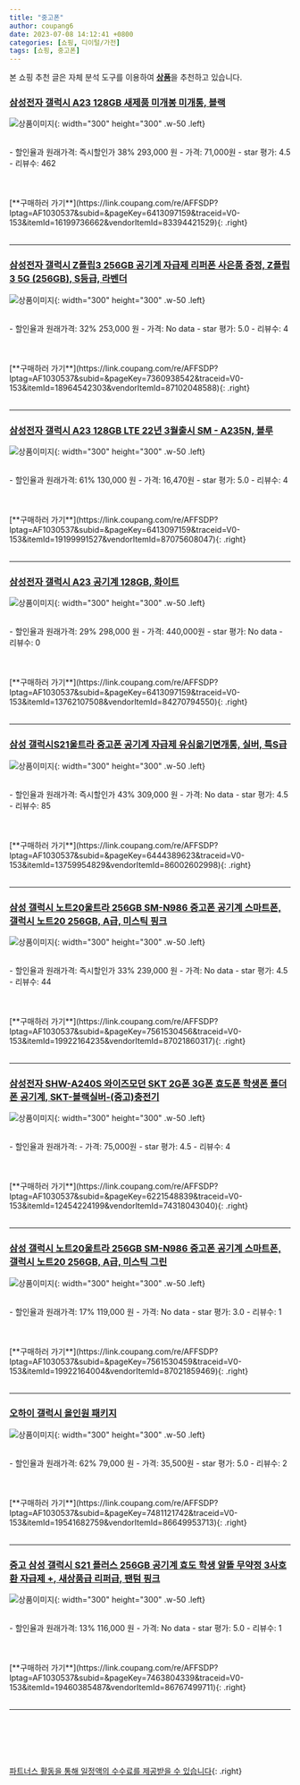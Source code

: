 ```yaml
---
title: "중고폰"
author: coupang6
date: 2023-07-08 14:12:41 +0800
categories: [쇼핑, 디이털/가전]
tags: [쇼핑, 중고폰]
---
```


본 쇼핑 추천 글은 자체 분석 도구를 이용하여 [**상품**](https://link.coupang.com/a/bao1ui)을 추천하고 있습니다.

### [삼성전자 갤럭시 A23 128GB 새제품 미개봉 미개통, 블랙](https://link.coupang.com/re/AFFSDP?lptag=AF1030537&subid=&pageKey=6413097159&traceid=V0-153&itemId=16199736662&vendorItemId=83394421529)

![상품이미지](https://thumbnail7.coupangcdn.com/thumbnails/remote/230x230ex/image/vendor_inventory/19db/16258ec8cb342143a214fc69c467ba6642abdf1ddf614b6c8321cee8b686.png){: width="300" height="300" .w-50 .left}


<br>
- 할인율과 원래가격: 즉시할인가 38%  293,000   원
- 가격: 71,000원
- star 평가: 4.5
- 리뷰수: 462
<br>
<br>
<br>
<br>
[**구매하러 가기**](https://link.coupang.com/re/AFFSDP?lptag=AF1030537&subid=&pageKey=6413097159&traceid=V0-153&itemId=16199736662&vendorItemId=83394421529){: .right}
<br>
<br>

---

### [삼성전자 갤럭시 Z플립3 256GB 공기계 자급제 리퍼폰 사은품 증정, Z플립3 5G (256GB), S등급, 라벤더](https://link.coupang.com/re/AFFSDP?lptag=AF1030537&subid=&pageKey=7360938542&traceid=V0-153&itemId=18964542303&vendorItemId=87102048588)

![상품이미지](https://thumbnail6.coupangcdn.com/thumbnails/remote/230x230ex/image/vendor_inventory/4731/5564202d9d3e9f362f63125d493406b7f34ba07757c986be261f142fb6dd.jpg){: width="300" height="300" .w-50 .left}


<br>
- 할인율과 원래가격: 32%  253,000   원
- 가격: No data
- star 평가: 5.0
- 리뷰수: 4
<br>
<br>
<br>
<br>
[**구매하러 가기**](https://link.coupang.com/re/AFFSDP?lptag=AF1030537&subid=&pageKey=7360938542&traceid=V0-153&itemId=18964542303&vendorItemId=87102048588){: .right}
<br>
<br>

---

### [삼성전자 갤럭시 A23 128GB LTE 22년 3월출시 SM - A235N, 블루](https://link.coupang.com/re/AFFSDP?lptag=AF1030537&subid=&pageKey=6413097159&traceid=V0-153&itemId=19199991527&vendorItemId=87075608047)

![상품이미지](https://thumbnail8.coupangcdn.com/thumbnails/remote/230x230ex/image/vendor_inventory/a20f/d009dbfec1d86342a1f30b7a15d59dba4ab9b5ab09c653b5465556e590f7.png){: width="300" height="300" .w-50 .left}


<br>
- 할인율과 원래가격: 61%  130,000   원
- 가격: 16,470원
- star 평가: 5.0
- 리뷰수: 4
<br>
<br>
<br>
<br>
[**구매하러 가기**](https://link.coupang.com/re/AFFSDP?lptag=AF1030537&subid=&pageKey=6413097159&traceid=V0-153&itemId=19199991527&vendorItemId=87075608047){: .right}
<br>
<br>

---

### [삼성전자 갤럭시 A23 공기계 128GB, 화이트](https://link.coupang.com/re/AFFSDP?lptag=AF1030537&subid=&pageKey=6413097159&traceid=V0-153&itemId=13762107508&vendorItemId=84270794550)

![상품이미지](https://thumbnail8.coupangcdn.com/thumbnails/remote/230x230ex/image/vendor_inventory/8131/fa469cfea72c9834013e0c612ac11897307b4348aed1a0988240710a5e3b.png){: width="300" height="300" .w-50 .left}


<br>
- 할인율과 원래가격: 29%  298,000   원
- 가격: 440,000원
- star 평가: No data
- 리뷰수: 0
<br>
<br>
<br>
<br>
[**구매하러 가기**](https://link.coupang.com/re/AFFSDP?lptag=AF1030537&subid=&pageKey=6413097159&traceid=V0-153&itemId=13762107508&vendorItemId=84270794550){: .right}
<br>
<br>

---

### [삼성 갤럭시S21울트라 중고폰 공기계 자급제 유심옮기면개통, 실버, 특S급](https://link.coupang.com/re/AFFSDP?lptag=AF1030537&subid=&pageKey=6444389623&traceid=V0-153&itemId=13759954829&vendorItemId=86002602998)

![상품이미지](https://thumbnail6.coupangcdn.com/thumbnails/remote/230x230ex/image/vendor_inventory/755d/1dee96a45ad7035505c5e407bbb0d38b17e4c36059210c7c02620ec7b681.jpg){: width="300" height="300" .w-50 .left}


<br>
- 할인율과 원래가격: 즉시할인가 43%  309,000   원
- 가격: No data
- star 평가: 4.5
- 리뷰수: 85
<br>
<br>
<br>
<br>
[**구매하러 가기**](https://link.coupang.com/re/AFFSDP?lptag=AF1030537&subid=&pageKey=6444389623&traceid=V0-153&itemId=13759954829&vendorItemId=86002602998){: .right}
<br>
<br>

---

### [삼성 갤럭시 노트20울트라 256GB SM-N986 중고폰 공기계 스마트폰, 갤럭시 노트20 256GB, A급, 미스틱 핑크](https://link.coupang.com/re/AFFSDP?lptag=AF1030537&subid=&pageKey=7561530456&traceid=V0-153&itemId=19922164235&vendorItemId=87021860317)

![상품이미지](https://thumbnail7.coupangcdn.com/thumbnails/remote/230x230ex/image/vendor_inventory/8fd5/0c957777859bd6dbd6715a9382ce7f9ee1f1f230d39a6f6943f2ef1deee9.jpg){: width="300" height="300" .w-50 .left}


<br>
- 할인율과 원래가격: 즉시할인가 33%  239,000   원
- 가격: No data
- star 평가: 4.5
- 리뷰수: 44
<br>
<br>
<br>
<br>
[**구매하러 가기**](https://link.coupang.com/re/AFFSDP?lptag=AF1030537&subid=&pageKey=7561530456&traceid=V0-153&itemId=19922164235&vendorItemId=87021860317){: .right}
<br>
<br>

---

### [삼성전자 SHW-A240S 와이즈모던 SKT 2G폰 3G폰 효도폰 학생폰 폴더폰 공기계, SKT-블랙실버-(중고)충전기](https://link.coupang.com/re/AFFSDP?lptag=AF1030537&subid=&pageKey=6221548839&traceid=V0-153&itemId=12454224199&vendorItemId=74318043040)

![상품이미지](https://thumbnail7.coupangcdn.com/thumbnails/remote/230x230ex/image/vendor_inventory/0a48/d70fde4ab5dfac1ee6d00b94470c74a400bb87ff15de69760669babdd229.jpg){: width="300" height="300" .w-50 .left}


<br>
- 할인율과 원래가격: 
- 가격: 75,000원
- star 평가: 4.5
- 리뷰수: 4
<br>
<br>
<br>
<br>
[**구매하러 가기**](https://link.coupang.com/re/AFFSDP?lptag=AF1030537&subid=&pageKey=6221548839&traceid=V0-153&itemId=12454224199&vendorItemId=74318043040){: .right}
<br>
<br>

---

### [삼성 갤럭시 노트20울트라 256GB SM-N986 중고폰 공기계 스마트폰, 갤럭시 노트20 256GB, A급, 미스틱 그린](https://link.coupang.com/re/AFFSDP?lptag=AF1030537&subid=&pageKey=7561530459&traceid=V0-153&itemId=19922164004&vendorItemId=87021859469)

![상품이미지](https://thumbnail7.coupangcdn.com/thumbnails/remote/230x230ex/image/vendor_inventory/8fd5/0c957777859bd6dbd6715a9382ce7f9ee1f1f230d39a6f6943f2ef1deee9.jpg){: width="300" height="300" .w-50 .left}


<br>
- 할인율과 원래가격: 17%  119,000   원
- 가격: No data
- star 평가: 3.0
- 리뷰수: 1
<br>
<br>
<br>
<br>
[**구매하러 가기**](https://link.coupang.com/re/AFFSDP?lptag=AF1030537&subid=&pageKey=7561530459&traceid=V0-153&itemId=19922164004&vendorItemId=87021859469){: .right}
<br>
<br>

---

### [오하이 갤럭시 올인원 패키지](https://link.coupang.com/re/AFFSDP?lptag=AF1030537&subid=&pageKey=7481121742&traceid=V0-153&itemId=19541682759&vendorItemId=86649953713)

![상품이미지](https://thumbnail6.coupangcdn.com/thumbnails/remote/230x230ex/image/vendor_inventory/937d/450def593a9c30e2178ba333827f96cd74808f1407b29208b9b6d0b81c77.jpg){: width="300" height="300" .w-50 .left}


<br>
- 할인율과 원래가격: 62%  79,000   원
- 가격: 35,500원
- star 평가: 5.0
- 리뷰수: 2
<br>
<br>
<br>
<br>
[**구매하러 가기**](https://link.coupang.com/re/AFFSDP?lptag=AF1030537&subid=&pageKey=7481121742&traceid=V0-153&itemId=19541682759&vendorItemId=86649953713){: .right}
<br>
<br>

---

### [중고 삼성 갤럭시 S21 플러스 256GB 공기계 효도 학생 알뜰 무약정 3사호환 자급제 +, 새상품급 리퍼급, 팬텀 핑크](https://link.coupang.com/re/AFFSDP?lptag=AF1030537&subid=&pageKey=7463804339&traceid=V0-153&itemId=19460385487&vendorItemId=86767499711)

![상품이미지](https://thumbnail6.coupangcdn.com/thumbnails/remote/230x230ex/image/vendor_inventory/f2a4/84166cc268e193ee9e3476bbc6774012b899f6ead5db5fe6500faf251301.jpg){: width="300" height="300" .w-50 .left}


<br>
- 할인율과 원래가격: 13%  116,000   원
- 가격: No data
- star 평가: 5.0
- 리뷰수: 1
<br>
<br>
<br>
<br>
[**구매하러 가기**](https://link.coupang.com/re/AFFSDP?lptag=AF1030537&subid=&pageKey=7463804339&traceid=V0-153&itemId=19460385487&vendorItemId=86767499711){: .right}
<br>
<br>

---
<br><br><br><br><br> [파트너스 활동을 통해 일정액의 수수료를 제공받을 수 있습니다](https://link.coupang.com/a/bao1ui){: .right}